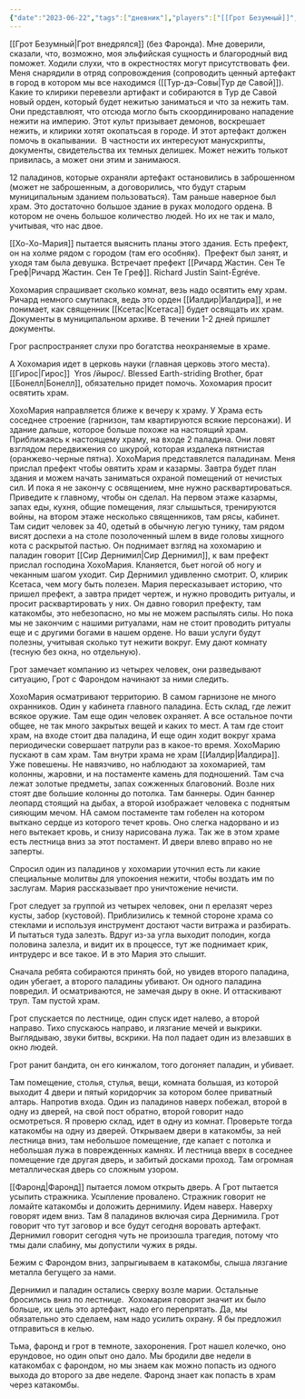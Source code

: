 ```yaml
---
{"date":"2023-06-22","tags":["дневник"],"players":["[[Грот Безумный]]","[[Хо-Хо-Мария\|Хо-Хо-Мария]]"],"campaign":"GG Dungeon","metadated":true,"dg-publish":true,"previous-session":"[[8 июня 2023]]","next-session":"[[29 июня 2023]]","permalink":"/22-iyunya-2023/","dgPassFrontmatter":true}
---
```



[[Грот Безумный\|Грот внедрялся]] (без Фаронда). Мне доверили, сказали, что, возможно, моя эльфийская сущность и благородный вид поможет. Ходили слухи, что в окрестностях могут присутствовать феи. Меня снарядили в отряд сопровождения (сопроводить ценный артефакт в город в котором мы все находимся ([[Тур-дэ-Совы\|Тур де Савой]]). Какие то клирики перевезли артифакт и собираются в Тур де Савой новый орден, который будет нежитью заниматься и что за нежить там. Они представлюят, что отсюда могло быть скоординировано нападение нежити на империю. Этот культ призывает демонов, воскрешает нежить, и клирики хотят окопатьсая в городе. И этот артефакт должен помочь в окапывании.  В частности их интересуют манускрипты, документы, свидетельства их темных делишек. Может нежить толькот привилась, а может они этим и занимаюся.

12 паладинов, которые охраняли артефакт остановились в заброшенном (может не заброшенным, а договорились, что будут старым муниципальным зданием пользоваться). Там раньше наверное был храм. Это достаточно большое здание в руках молодого ордена. В котором не очень большое количество людей. Но их не так и мало, учитывая, что нас двое.

[[Хо-Хо-Мария]] пытается выяснить планы этого здания. Есть префект, он на холме рядом с городом (там его особняк).  Префект был занят, и уходя там была девушка. Встречает префект [[Ричард Жастин. Сен Те Греф\|Ричард Жастин. Сен Те Греф]]. Richard Justin Saint-Égréve. 

Хохомария спрашивает сколько комнат, везь надо освятить ему храм. Ричард немного смутилася, ведь это орден [[Иалдир\|Иалдира]], и не понимает, как священник [[Ксетас\|Ксетаса]] будет освящать их храм. Документы в муниципальном архиве. В течении 1-2 дней пришлет документы.

Грог распространяет слухи про богатства неохраняемые в храме.

А Хохомария идет в церковь науки (главная церковь этого места). [[Гирос\|Гирос]]  Yros /йырос/. Blessed Earth-striding Brother, брат [[Бонелл\|Бонелл]], обязательно придет помочь. Хохомария просит освятить храм.

ХохоМария направляется ближе к вечеру к храму. У Храма есть соседнее строение (гарнизон, там квартируются всякие персонажи). И здание дальше, которое больше похоже на настоящий храм. Приближаясь к настоящему храму, на входе 2 паладина. Они ловят взглядом передвижения со шкурой, которая издалека пятнистая (оранжево-черные пятна). ХохоМария представялется паладинам. Меня прислал префект чтобы овятить храм и казармы. Завтра будет план здания и можем начать заниматься охраной помещений от нечистых сил. И пока я не закончу с освящением, мне нужно расквартироваться. Приведите к главному, чтобы он сделал. На первом этаже казармы, запах еды, кухня, общие помещения, лязг слышыться, тренируются войны, на втором этаже несколько священников, там рясы, кабинет. Там сидит человек за 40, одетый в обычную легую тунику, там рядом висят доспехи а на столе позолоченный шлем в виде головы хищного кота с раскрытой пастью. Он поднимает взгляд на хохомарию и паладин говорит [[Сир Дернимил\|Сир Дернимил]], к вам префект прислал господина ХохоМария. Кланяется, бьет ногой об ногу и чеканным шагом уходит. Сир Дернимил удивленно смотрит. О, клирик Ксетаса, чем могу быть полезен. Мария пересказывает историю, что пришел префект, а завтра придет чертеж, и нужно проводить ритуалы, и просит расквартировать у них. Он давно говорил префекту, там катакомбы, это небезопасно, но мы не можем распылять силы. Но пока мы не закончим с нашими ритуалами, нам не стоит проводить ритуалы еще и с другими богами в нашем ордене. Но ваши услуги будут полезны, учитывая сколько тут нежити вокруг. Ему дают комнату (тесную без окна, но отдельную).

Грот замечает компанию из четырех человек, они разведывают ситуацию, Грот с Фарондом начинают за ними следить.

ХохоМария осматривают территорию. В самом гарнизоне не много охранников. Один у кабинета главного паладина. Есть склад, где лежит всякое оружие. Там еще один человек охраняет. А все остальное почти общее, не так много закрытых вещей и каких то мест. А там где стоит храм, на входе стоит два паладина, И еще один ходит вокруг храма периодически совершает патрули раз в какое-то время. ХохоМарию пускают в сам храм. Там внутри храма не храм [[Иалдир\|Иалдира]]. Уже повешены. Не навязчиво, но наблюдают за хохомарией, там колонны, жаровни, и на постаменте камень для подношений. Там сча лежат золотые предметы, запах сожженных благовоний. Возле них стоят две большие колонны до потолка. Там баннеры. Один баннер леопард стоящий на дыбах, а второй изображает человека с поднятым сияющим мечом. НА самом постаменте там гобелен на котором выткано сердце из которого течет кровь. Оно слегка надорвано и из него вытекает кровь, и снизу нарисована лужа. Так же в этом храме есть лестница вниз за этот постамент. И двери влево вправо но не заперты.

Спросил один из паладинов у хохомарии уточнил есть ли какие специальные молитвы для упокоения нежити, чтобы воздать им по заслугам. Мария рассказывает про уничтожение нечисти.

Грот следует за группой из четырех человек, они п ерелазят через кусты, забор (кустовой). Приблизились к темной стороне храма со стеклами и используя инструмент достают части витража и разбирать. И пытаться туда залезть. Вдруг из-за угла выходит полодин, когда половина залезла, и видит их в процессе, тут же поднимает крик, интрудерс и все такое. И в это Мария это слышит.

Сначала ребята собираются принять бой, но увидев второго паладина, один убегает, а второго паладины убивают. Он одного паладина повредил. И осматриваются, не замечая дыру в окне. И оттаскивают труп. Там пустой храм.

Грот спускается по лестнице, один спуск идет налево, а второй направо. Тихо спускаюсь направо, и лязгание мечей и выкрики. Выглядываю, звуки битвы, вскрики. На пол падает один из влезавших в окно людей.

Грот ранит бандита, он его кинжалом, того догоняет паладин, и убивает.

Там помещение, столья, стулья, вещи, комната большая, из которой выходит 4 двери и пятый коридорчик за котором более приватный алтарь. Напротив входа. Один из паладинов наверх побежал, второй в одну из дверей, на свой пост обратно, второй говорит надо осмотреться. Я проверю склад, идет в одну из комнат. Проверьте тогда катакомбы на одну из дверей. Открываем двери в катакомбы, за ней лестница вниз, там небольшое помещение, где капает с потолка и небольшая лужа в поврежденных камнях. И лестница вверх в соседнее помещение где другая дверь, и забитый досками проход. Там огромная металлическая дверь со сложным узором.

[[Фаронд\|Фаронд]] пытается ломом открыть дверь. А Грот пытается усыпить стражника. Усыпление провалено. Стражник говорит не ломайте катакомбы и доложить дернимилу. Идем наверх. Наверху говорят идем вниз. Там 8 паладинов включая сира Дернимила. Грот говорит что тут заговор и все будут сегодня воровать артефакт. Дернимил говорит сегодня чуть не произошла трагедия, потому что тмы дали слабину, мы допустили чужих в ряды.

Бежим с Фарондом вниз, запрыгиываем в катакомбы, слыша лязгание металла бегущего за нами.

Дернимил и паладин остались сверху возле марии. Остальные бросились вниз по лестнице.  Хохомария говорит значит их было больше, их цель это артефакт, надо его перепрятать. Да, мы обязательно это сделаем, нам надо усилить охрану. Я бы предложил отправиться в келью.

Тьма, фаронд и грот в темноте, захоронения. Грот нашел колечко, оно ерундовое, но один опыт оно дало. Мы бродили две недели в катакомбах с фарондом, но мы знаем как можно попасть из одного выхода до второго за две неделе. Фаронд знает как попасть в храм через катакомбы.